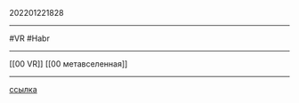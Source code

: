 202201221828
***
#VR #Habr
***
[[00 VR]] [[00 метавселенная]]
***
[ссылка](https://habr.com/ru/company/jugru/blog/646565/)